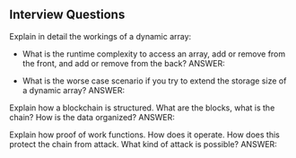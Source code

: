 ## Interview Questions

Explain in detail the workings of a dynamic array:
* What is the runtime complexity to access an array, add or remove from the front, and add or remove from the back?
ANSWER:


* What is the worse case scenario if you try to extend the storage size of a dynamic array?
ANSWER:


Explain how a blockchain is structured. What are the blocks, what is the chain? How is the data organized?
ANSWER:
 
Explain how proof of work functions. How does it operate. How does this protect the chain from attack. What kind of attack is possible?
ANSWER:
